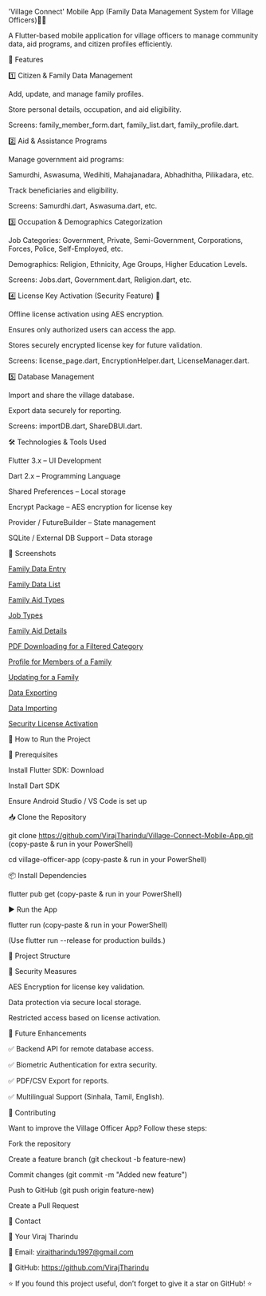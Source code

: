 'Village Connect' Mobile App (Family Data Management System for Village Officers)📱🏡

A Flutter-based mobile application for village officers to manage community data, aid programs, and citizen profiles efficiently.

📌 Features

1️⃣ Citizen & Family Data Management

Add, update, and manage family profiles.

Store personal details, occupation, and aid eligibility.

Screens: family_member_form.dart, family_list.dart, family_profile.dart.



2️⃣ Aid & Assistance Programs

Manage government aid programs:

Samurdhi, Aswasuma, Wedihiti, Mahajanadara, Abhadhitha, Pilikadara, etc.

Track beneficiaries and eligibility.

Screens: Samurdhi.dart, Aswasuma.dart, etc.


3️⃣ Occupation & Demographics Categorization

Job Categories: Government, Private, Semi-Government, Corporations, Forces, Police, Self-Employed, etc.

Demographics: Religion, Ethnicity, Age Groups, Higher Education Levels.

Screens: Jobs.dart, Government.dart, Religion.dart, etc.


4️⃣ License Key Activation (Security Feature) 🔐

Offline license activation using AES encryption.

Ensures only authorized users can access the app.

Stores securely encrypted license key for future validation.

Screens: license_page.dart, EncryptionHelper.dart, LicenseManager.dart.


5️⃣ Database Management

Import and share the village database.

Export data securely for reporting.

Screens: importDB.dart, ShareDBUI.dart.


🛠️ Technologies & Tools Used

Flutter 3.x – UI Development

Dart 2.x – Programming Language

Shared Preferences – Local storage

Encrypt Package – AES encryption for license key

Provider / FutureBuilder – State management

SQLite / External DB Support – Data storage


📸 Screenshots

[Family Data Entry](https://github.com/VirajTharindu/Village_Officer_App/blob/main/Screenshots/Family%20Data%20Entry.jpg)

[Family Data List](https://github.com/VirajTharindu/Village_Officer_App/blob/main/Screenshots/Family%20Data%20List.jpg)

[Family Aid Types](https://github.com/VirajTharindu/Village_Officer_App/blob/main/Screenshots/Family%20Aid%20Types.jpg)

[Job Types](https://github.com/VirajTharindu/Village_Officer_App/blob/main/Screenshots/Job%20Types.jpg)

[Family Aid Details](https://github.com/VirajTharindu/Village_Officer_App/blob/main/Screenshots/Family%20Aid%20details%20(Samurdi).jpg)

[PDF Downloading for a Filtered Category](https://github.com/VirajTharindu/Village_Officer_App/blob/main/Screenshots/PDF%20Downloading%20Screen%20for%20a%20Filtered%20Category.jpg)

[Profile for Members of a Family](https://github.com/VirajTharindu/Village_Officer_App/blob/main/Screenshots/Profile%20for%20an%20User.jpg)

[Updating for a Family](https://github.com/VirajTharindu/Village_Officer_App/blob/main/Screenshots/Updating%20screen%20for%20an%20User.jpg)

[Data Exporting](https://github.com/VirajTharindu/Village_Officer_App/blob/main/Screenshots/Data%20Exporting.jpg)

[Data Importing](https://github.com/VirajTharindu/Village_Officer_App/blob/main/Screenshots/Data%20Importing.jpg)

[Security License Activation](https://github.com/VirajTharindu/Village_Officer_App/blob/main/Screenshots/Security%20License%20Activation.jpg)



🚀 How to Run the Project


🔧 Prerequisites

Install Flutter SDK: Download

Install Dart SDK

Ensure Android Studio / VS Code is set up


📥 Clone the Repository

git clone https://github.com/VirajTharindu/Village-Connect-Mobile-App.git (copy-paste & run in your PowerShell)

cd village-officer-app (copy-paste & run in your PowerShell)


📦 Install Dependencies

flutter pub get (copy-paste & run in your PowerShell)


▶️ Run the App

flutter run (copy-paste & run in your PowerShell)

(Use flutter run --release for production builds.)


📂 Project Structure


🔐 Security Measures

AES Encryption for license key validation.

Data protection via secure local storage.

Restricted access based on license activation.


🎯 Future Enhancements

✅ Backend API for remote database access.

✅ Biometric Authentication for extra security.

✅ PDF/CSV Export for reports.

✅ Multilingual Support (Sinhala, Tamil, English).


🤝 Contributing

Want to improve the Village Officer App? Follow these steps:


Fork the repository

Create a feature branch (git checkout -b feature-new)

Commit changes (git commit -m "Added new feature")

Push to GitHub (git push origin feature-new)

Create a Pull Request


📧 Contact

👤 Your Viraj Tharindu

📧 Email: virajtharindu1997@gmail.com

🔗 GitHub: https://github.com/VirajTharindu


⭐ If you found this project useful, don’t forget to give it a star on GitHub! ⭐

